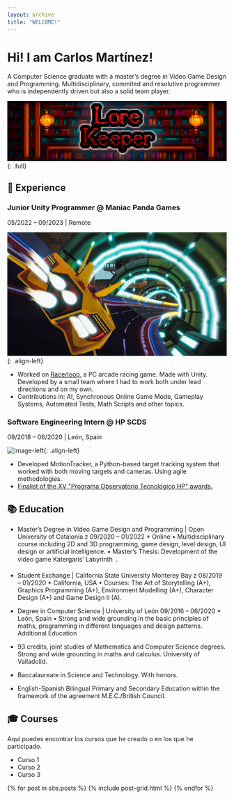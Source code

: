 ```yaml
---
layout: archive
title: "WELCOME!"
---
```


# Hi! I am Carlos Martínez!

A Computer Science graduate with a master’s degree in Video Game Design
and Programming. Multidisciplinary, commited and resolutive programmer
who is independently driven but also a solid team player.

![full](/images/bannertest.png)
{: .full}


## 💼 Experience

### Junior Unity Programmer @ Maniac Panda Games
05/2022 – 09/2023 | Remote

![image-left](/images/Racerloop.jpg){: .align-left}

- Worked on [Racerloop](https://www.racerloop.com/), a PC arcade racing game. Made with Unity. Developed by a
small team where I had to work both under lead directions and on my own.
- Contributions in: AI, Synchronous Online Game Mode, Gameplay Systems, Automated Tests, Math Scripts and other topics.

### Software Engineering Intern @ HP SCDS
09/2018 – 06/2020 | León, Spain

![image-left](/images/MotionTracker.gif){: .align-left}

- Developed MotionTracker, a Python-based target tracking system that worked with
both moving targets and cameras. Using agile methodologies.
- [Finalist of the XV "Programa Observatorio Tecnológico HP" awards.](https://hpscds.com/xv-observatorio-hp-2020/)


## 📚 Education

- Master’s Degree in Video Game Design and Programming | Open University of Catalonia
z 09/2020 – 01/2022 * Online
• Multidisciplinary course including 2D and 3D programming, game design, level design, UI design or artificial intelligence.
• Master’s Thesis: Development of the video game Katergaris’ Labyrinth  .

- Student Exchange | California State University Monterey Bay
z 08/2019 – 01/2020 * California, USA
• Courses: The Art of Storytelling (A+), Graphics Programming (A+), Environment
Modelling (A+), Character Design (A+) and Game Design II (A).
- Degree in Computer Science | University of León
09/2016 – 06/2020 * León, Spain
• Strong and wide grounding in the basic principles of maths, programming in different
languages and design patterns.
Additional Education
- 93 credits, joint studies of Mathematics and Computer Science degrees. Strong and
wide grounding in maths and calculus. University of Valladolid.
- Baccalaureate in Science and Technology. With honors.
- English-Spanish Bilingual Primary and Secondary Education within the framework of
the agreement M.E.C./British Council.

## 🎓 Courses

Aquí puedes encontrar los cursos que he creado o en los que he participado.

- Curso 1
- Curso 2
- Curso 3



<div class="tiles">
{% for post in site.posts %}
	{% include post-grid.html %}
{% endfor %}
</div><!-- /.tiles -->
